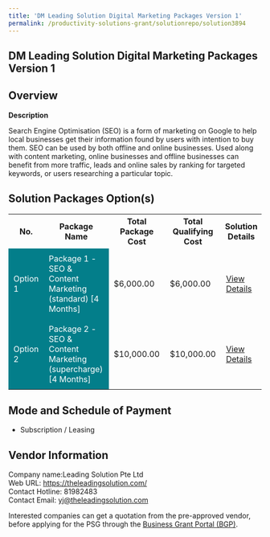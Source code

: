 ```yaml
---
title: 'DM Leading Solution Digital Marketing Packages Version 1'
permalink: /productivity-solutions-grant/solutionrepo/solution3894
---
```


## DM Leading Solution Digital Marketing Packages Version 1

## Overview

**Description**

Search Engine Optimisation (SEO) is a form of marketing on Google to help local businesses get their information found by users with intention to buy them. SEO can be used by both offline and online businesses. Used along with content marketing, online businesses and offline businesses can benefit from more traffic, leads and online sales by ranking for targeted keywords, or users researching a particular topic.

## Solution Packages Option(s)

<table>
<tr>
<th><b>No.</b></th>
<th><b>Package Name</b></th>
<th><b>Total Package Cost</b></th>
<th><b>Total Qualifying Cost</b></th>
<th><b>Solution Details</b></th>
</tr>
<tr>
<td style='padding: 10px; background-color: #037E8A; color: #FFFFFF;'>Option 1</td>
<td style='padding: 10px; background-color: #037E8A; color: #FFFFFF;'>Package 1 - SEO & Content Marketing (standard) [4 Months]</td>
<td style='padding: 10px;'>$6,000.00</td>
<td style='padding: 10px;'>$6,000.00</td>
<td style='padding: 10px;'><a href='/images/psg/Leadingsolution_Desensitised_Annex_3_part_1.pdf' target='_blank'>View Details</a></td>
</tr>
<tr>
<td style='padding: 10px; background-color: #037E8A; color: #FFFFFF;'>Option 2</td>
<td style='padding: 10px; background-color: #037E8A; color: #FFFFFF;'>Package 2 - SEO & Content Marketing (supercharge) [4 Months]</td>
<td style='padding: 10px;'>$10,000.00</td>
<td style='padding: 10px;'>$10,000.00</td>
<td style='padding: 10px;'><a href='/images/psg/Leadingsolution_Desensitised_Annex_3_part_2.pdf' target='_blank'>View Details</a></td>
</tr>
</table>

## Mode and Schedule of Payment

 - Subscription / Leasing

## Vendor Information

 Company name:Leading Solution Pte Ltd<br>Web URL: https://theleadingsolution.com/ <br>Contact Hotline: 81982483 <br>Contact Email: yj@theleadingsolution.com 

Interested companies can get a quotation from the pre-approved vendor, before applying for the PSG through the <a href='https://www.businessgrants.gov.sg/' target='_blank' rel='noopener'>Business Grant Portal (BGP)</a>.

<script src="/jquery/resize-tables.js"></script>
